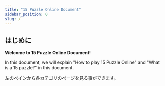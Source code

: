 ```yaml
---
title: "15 Puzzle Online Document"
sidebar_position: 0
slug: /
---
```


## はじめに

**Welcome to 15 Puzzle Online Document!**

In this document, we will explain "How to play 15 Puzzle Online" and "What is a 15 puzzle?" in this document.

左のペインから各カテゴリのページを見る事ができます。
